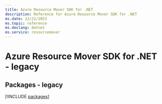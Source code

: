 ```yaml
---
title: Azure Resource Mover SDK for .NET
description: Reference for Azure Resource Mover SDK for .NET
ms.date: 12/21/2023
ms.topic: reference
ms.devlang: dotnet
ms.service: resourcemover
---
```

# Azure Resource Mover SDK for .NET - legacy
## Packages - legacy
[!INCLUDE [packages](resource-mover-index.md)]